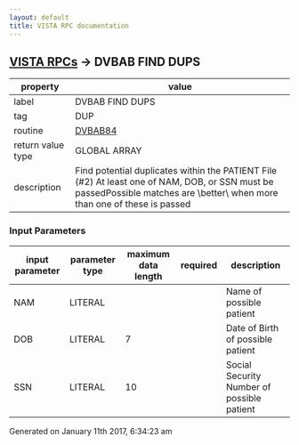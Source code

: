 ```yaml
---
layout: default
title: VISTA RPC documentation
---
```




## [VISTA RPCs](TableOfContent.md) &#8594; DVBAB FIND DUPS 

 property | value 
--- | --- 
 label | DVBAB FIND DUPS
 tag | DUP
 routine | [DVBAB84](http://code.osehra.org/dox/Routine_DVBAB84_source.html)
 return value type | GLOBAL ARRAY
 description | Find potential duplicates within the PATIENT File (#2) At least one of NAM, DOB, or SSN must be passedPossible matches are \better\ when more than one of these is passed

### Input Parameters

| input parameter | parameter type | maximum data length | required | description | 
| --- | --- | --- | --- | --- | 
| NAM | LITERAL |  |  | Name of possible patient | 
| DOB | LITERAL | 7 |  | Date of Birth of possible patient | 
| SSN | LITERAL | 10 |  | Social Security Number of possible patient | 




Generated on January 11th 2017, 6:34:23 am